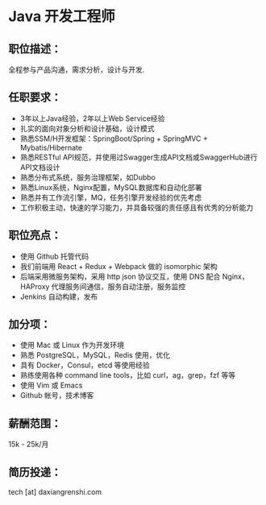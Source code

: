 # Java 开发工程师

## 职位描述：
全程参与产品沟通，需求分析，设计与开发.

## 任职要求：
- 3年以上Java经验，2年以上Web Service经验
- 扎实的面向对象分析和设计基础，设计模式
- 熟悉SSM/H开发框架：SpringBoot/Spring + SpringMVC + Mybatis/Hibernate
- 熟悉RESTful API规范，并使用过Swagger生成API文档或SwaggerHub进行API文档设计
- 熟悉分布式系统，服务治理框架，如Dubbo
- 熟悉Linux系统，Nginx配置，MySQL数据库和自动化部署
- 熟悉并有工作流引擎，MQ，任务引擎开发经验的优先考虑
- 工作积极主动，快速的学习能力，并具备较强的责任感且有优秀的分析能力

## 职位亮点：
- 使用 Github 托管代码
- 我们前端用 React + Redux + Webpack 做的 isomorphic 架构
- 后端采用微服务架构，采用 http json 协议交互，使用 DNS 配合 Nginx，HAProxy 代理服务间通信，服务自动注册，服务监控
- Jenkins 自动构建，发布

## 加分项：
- 使用 Mac 或 Linux 作为开发环境
- 熟悉 PostgreSQL，MySQL，Redis 使用，优化
- 具有 Docker，Consul，etcd 等使用经验
- 熟练使用各种 command line tools，比如 curl，ag，grep，fzf 等等
- 使用 Vim 或 Emacs
- Github 帐号，技术博客

## 薪酬范围：
15k - 25k/月

## 简历投递：

tech [at] daxiangrenshi.com
